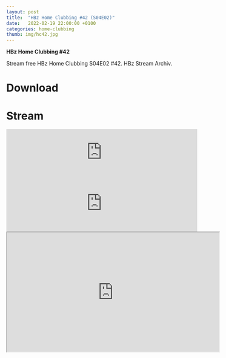 ```yaml
---
layout: post
title:  "HBz Home Clubbing #42 (S04E02)"
date:   2022-02-19 22:00:00 +0100
categories: home-clubbing
thumb: img/hc42.jpg
---
```

<b>HBz Home Clubbing #42</b>
<p>
Stream free HBz Home Clubbing S04E02 #42. HBz Stream Archiv.
</p>

<h1>Download</h1>
<!--[MEGA](https://bit.ly/3xwtgTL){:target="_blank" class="dl-button mega"}
[UPLOADED](http://ul.to/zon9aspz){:target="_blank" class="dl-button ul"}-->

<h1>Stream</h1>
<iframe width="100%" height="120" src="https://www.mixcloud.com/widget/iframe/?hide_cover=1&feed=%2FHBz_Archive%2F19022022-hbz-home-clubbing-42-s04e02%2F" frameborder="0" ></iframe>

<iframe scrolling="no" id="hearthis_at_track_6576142" width="100%" height="150" src="https://app.hearthis.at/embed/6576142/transparent_black/?hcolor=&color=&style=2&block_size=2&block_space=1&background=1&waveform=0&cover=0&autoplay=0&css=" frameborder="0" allowtransparency allow="autoplay"><p>Listen to <a href="https://hearthis.at/hbzarchive/hc42/" target="_blank">19.02.2022: HBz Home Clubbing #42 (S04E02)</a> <span>by</span><a href="https://hearthis.at/hbzarchive/" target="_blank" >HBz_Archive</a> <span>on</span> <a href="https://hearthis.at/" target="_blank">hearthis.at</a></p></iframe>

<iframe id="odysee-iframe" width="560" height="315" src="https://odysee.com/$/embed/hc42/dc7bd71ae96ad09f727812fe31ad253be3e12bc5?r=DgzV1r6o8wsmEEG4g96yVhvmv6p27qo2" allowfullscreen></iframe>

<!--<iframe src="https://vivo.sx/embed/64c557d546" width="100%" height="auto" scrolling="no" frameborder="0" allowfullscreen></iframe>

<iframe src="https://voe.sx/e/hew4pn0d410q" width="100%" height="auto" scrolling="no" frameborder="0" allowfullscreen></iframe>-->